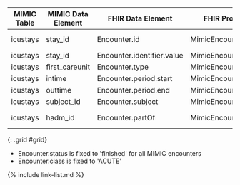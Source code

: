 |MIMIC Table|MIMIC Data Element|FHIR Data Element|FHIR Profile|Notes| 
|---|---|---|---|---|
|icustays|stay_id|Encounter.id|MimicEncounterICU|Stay_id converted to UUID5|
|icustays|stay_id|Encounter.identifier.value|MimicEncounterICU||
|icustays|first_careunit|Encounter.type|MimicEncounterICU||
|icustays|intime|Encounter.period.start|MimicEncounterICU||
|icustays|outtime|Encounter.period.end|MimicEncounterICU||
|icustays|subject_id|Encounter.subject|MimicEncounterICU|Convert to UUID|
|icustays|hadm_id|Encounter.partOf|MimicEncounterICU|Links to MIMIC_Encounter's|
{: .grid #grid}

* Encounter.status is fixed to 'finished' for all MIMIC encounters
* Encounter.class is fixed to 'ACUTE'

{% include link-list.md %}